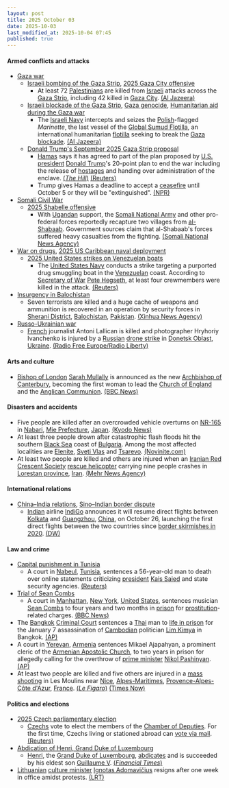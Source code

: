 ```yaml
---
layout: post
title: 2025 October 03
date: 2025-10-03
last_modified_at: 2025-10-04 07:45
published: true
---
```



#### Armed conflicts and attacks

* [Gaza war](https://en.wikipedia.org/wiki/Gaza_war "Gaza war")
  * [Israeli bombing of the Gaza Strip](https://en.wikipedia.org/wiki/Israeli_bombing_of_the_Gaza_Strip "Israeli bombing of the Gaza Strip"), [2025 Gaza City offensive](https://en.wikipedia.org/wiki/2025_Gaza_City_offensive "2025 Gaza City offensive")
    * At least 72 [Palestinians](https://en.wikipedia.org/wiki/Palestinians "Palestinians") are killed from [Israeli](https://en.wikipedia.org/wiki/IDF "IDF") attacks across the [Gaza Strip](https://en.wikipedia.org/wiki/Gaza_Strip "Gaza Strip"), including 42 killed in [Gaza City](https://en.wikipedia.org/wiki/Gaza_City "Gaza City"). [(Al Jazeera)](https://www.aljazeera.com/news/liveblog/2025/10/3/live-israel-blows-up-gaza-city-homes-as-palestinians-ordered-to-flee)
  * [Israeli blockade of the Gaza Strip](https://en.wikipedia.org/wiki/Israeli_blockade_of_the_Gaza_Strip_%282023%E2%80%93present%29 "Israeli blockade of the Gaza Strip (2023–present)"), [Gaza genocide](https://en.wikipedia.org/wiki/Gaza_genocide "Gaza genocide"), [Humanitarian aid during the Gaza war](https://en.wikipedia.org/wiki/Humanitarian_aid_during_the_Gaza_war "Humanitarian aid during the Gaza war")
    * The [Israeli Navy](https://en.wikipedia.org/wiki/Israeli_Navy "Israeli Navy") intercepts and seizes the [Polish](https://en.wikipedia.org/wiki/Poland "Poland")-flagged *Marinette*, the last vessel of the [Global Sumud Flotilla](https://en.wikipedia.org/wiki/Global_Sumud_Flotilla "Global Sumud Flotilla"), an international humanitarian [flotilla](https://en.wikipedia.org/wiki/Flotilla "Flotilla") seeking to break the [Gaza blockade](https://en.wikipedia.org/wiki/Gaza_blockade "Gaza blockade"). [(Al Jazeera)](https://www.aljazeera.com/news/2025/10/3/israel-dismantles-gaza-humanitarian-flotilla-but-one-boat-sails)
  * [Donald Trump's September 2025 Gaza Strip proposal](https://en.wikipedia.org/wiki/Donald_Trump%27s_September_2025_Gaza_Strip_proposal "Donald Trump's September 2025 Gaza Strip proposal")
    * [Hamas](https://en.wikipedia.org/wiki/Hamas "Hamas") says it has agreed to part of the plan proposed by [U.S. president](https://en.wikipedia.org/wiki/President_of_the_United_States "President of the United States") [Donald Trump](https://en.wikipedia.org/wiki/Donald_Trump "Donald Trump")'s 20-point plan to end the war including the release of [hostages](https://en.wikipedia.org/wiki/Gaza_war_hostage_crisis "Gaza war hostage crisis") and handing over administration of the enclave. [(*The Hill*)](https://thehill.com/policy/international/5537890-hamas-trump-peace-deal-gaza/) [(Reuters)](https://www.reuters.com/world/china/trump-gives-hamas-until-sunday-evening-reach-gaza-deal-2025-10-03/)
    * Trump gives Hamas a deadline to accept a [ceasefire](https://en.wikipedia.org/wiki/Ceasefire "Ceasefire") until October 5 or they will be "extinguished". [(NPR)](https://www.npr.org/2025/10/03/nx-s1-5561801/trump-hamas-israel-gaza-peace-plan-deadline)
* [Somali Civil War](https://en.wikipedia.org/wiki/Somali_Civil_War "Somali Civil War")
  * [2025 Shabelle offensive](https://en.wikipedia.org/wiki/2025_Shabelle_offensive "2025 Shabelle offensive")
    * With [Ugandan](https://en.wikipedia.org/wiki/Uganda "Uganda") support, the [Somali National Army](https://en.wikipedia.org/wiki/Somali_National_Army "Somali National Army") and other pro-federal forces reportedly recapture two villages from [al-Shabaab](https://en.wikipedia.org/wiki/Al-Shabaab_%28militant_group%29 "Al-Shabaab (militant group)"). Government sources claim that al-Shabaab's forces suffered heavy casualties from the fighting. [(Somali National News Agency)](https://sonna.so/en/somali-national-army-aussom-forces-liberate-two-villages-in-lower-shabelle/)
* [War on drugs](https://en.wikipedia.org/wiki/War_on_drugs "War on drugs"), [2025 US Caribbean naval deployment](https://en.wikipedia.org/wiki/2025_US_Caribbean_naval_deployment "2025 US Caribbean naval deployment")
  * [2025 United States strikes on Venezuelan boats](https://en.wikipedia.org/wiki/2025_United_States_strikes_on_Venezuelan_boats "2025 United States strikes on Venezuelan boats")
    * The [United States Navy](https://en.wikipedia.org/wiki/United_States_Navy "United States Navy") conducts a strike targeting a purported drug smuggling boat in the [Venezuelan](https://en.wikipedia.org/wiki/Venezuelan "Venezuelan") coast. According to [Secretary of War](https://en.wikipedia.org/wiki/Secretary_of_War "Secretary of War") [Pete Hegseth](https://en.wikipedia.org/wiki/Pete_Hegseth "Pete Hegseth"), at least four crewmembers were killed in the attack. [(Reuters)](https://www.reuters.com/world/americas/us-carries-out-new-strike-against-alleged-drug-vessel-near-venezuela-2025-10-03/)
* [Insurgency in Balochistan](https://en.wikipedia.org/wiki/Insurgency_in_Balochistan "Insurgency in Balochistan")
  * Seven terrorists are killed and a huge cache of weapons and ammunition is recovered in an operation by security forces in [Sherani District](https://en.wikipedia.org/wiki/Sherani_District "Sherani District"), [Balochistan](https://en.wikipedia.org/wiki/Balochistan%2C_Pakistan "Balochistan, Pakistan"), [Pakistan](https://en.wikipedia.org/wiki/Pakistan "Pakistan"). [(Xinhua News Agency)](https://english.news.cn/asiapacific/20251003/a9064c0a9a8e4fbfa129993b3f8bcfa7/c.html)
* [Russo-Ukrainian war](https://en.wikipedia.org/wiki/Russo-Ukrainian_war_%282022%E2%80%93present%29 "Russo-Ukrainian war (2022–present)")
  * [French](https://en.wikipedia.org/wiki/French_people "French people") journalist Antoni Lallican is killed and photographer Hryhoriy Ivanchenko is injured by a [Russian](https://en.wikipedia.org/wiki/Russia "Russia") [drone strike](https://en.wikipedia.org/wiki/Drone_warfare "Drone warfare") in [Donetsk Oblast](https://en.wikipedia.org/wiki/Donetsk_Oblast "Donetsk Oblast"), [Ukraine](https://en.wikipedia.org/wiki/Ukraine "Ukraine"). [(Radio Free Europe/Radio Liberty)](https://www.rferl.org/a/french-journalist-killed-ukraine-lallican-drone-attack/33549080.html)

#### Arts and culture

* [Bishop of London](https://en.wikipedia.org/wiki/Bishop_of_London "Bishop of London") [Sarah Mullally](https://en.wikipedia.org/wiki/Sarah_Mullally "Sarah Mullally") is announced as the new [Archbishop of Canterbury](https://en.wikipedia.org/wiki/Archbishop_of_Canterbury "Archbishop of Canterbury"), becoming the first woman to lead the [Church of England](https://en.wikipedia.org/wiki/Church_of_England "Church of England") and the [Anglican Communion](https://en.wikipedia.org/wiki/Anglican_Communion "Anglican Communion"). [(BBC News)](https://www.bbc.co.uk/news/live/c0r0201jgdlt)

#### Disasters and accidents

* Five people are killed after an overcrowded vehicle overturns on [NR-165](https://en.wikipedia.org/wiki/Japan_National_Route_165 "Japan National Route 165") in [Nabari](https://en.wikipedia.org/wiki/Nabari "Nabari"), [Mie Prefecture](https://en.wikipedia.org/wiki/Mie_Prefecture "Mie Prefecture"), [Japan](https://en.wikipedia.org/wiki/Japan "Japan"). [(Kyodo News)](https://english.kyodonews.net/articles/-/62079)
* At least three people drown after catastrophic flash floods hit the southern [Black Sea](https://en.wikipedia.org/wiki/Black_Sea "Black Sea") coast of [Bulgaria](https://en.wikipedia.org/wiki/Bulgaria "Bulgaria"). Among the most affected localities are [Elenite](https://en.wikipedia.org/wiki/Elenite "Elenite"), [Sveti Vlas](https://en.wikipedia.org/wiki/Sveti_Vlas "Sveti Vlas") and [Tsarevo](https://en.wikipedia.org/wiki/Tsarevo "Tsarevo"). [(Novinite.com)](https://www.novinite.com/articles/234733/Absolute%2BTragedy%2Bin%2BBulgaria%3A%2BThree%2BDead%2Bin%2BElenite%2BFloods%2C%2BIncluding%2BBorder%2BPoliceman)
* At least two people are killed and others are injured when an [Iranian Red Crescent Society](https://en.wikipedia.org/wiki/Iranian_Red_Crescent_Society "Iranian Red Crescent Society") [rescue helicopter](https://en.wikipedia.org/wiki/Air_medical_services "Air medical services") carrying nine people crashes in [Lorestan province](https://en.wikipedia.org/wiki/Lorestan_province "Lorestan province"), [Iran](https://en.wikipedia.org/wiki/Iran "Iran"). [(Mehr News Agency)](https://en.mehrnews.com/news/237295/A-rescue-helicopter-crashes-in-Iran-s-Lorestan-kills-2)

#### International relations

* [China–India relations](https://en.wikipedia.org/wiki/China%E2%80%93India_relations "China–India relations"), [Sino–Indian border dispute](https://en.wikipedia.org/wiki/Sino%E2%80%93Indian_border_dispute "Sino–Indian border dispute")
  * [Indian](https://en.wikipedia.org/wiki/India "India") airline [IndiGo](https://en.wikipedia.org/wiki/IndiGo "IndiGo") announces it will resume direct flights between [Kolkata](https://en.wikipedia.org/wiki/Kolkata "Kolkata") and [Guangzhou](https://en.wikipedia.org/wiki/Guangzhou "Guangzhou"), [China](https://en.wikipedia.org/wiki/China "China"), on October 26, launching the first direct flights between the two countries since [border skirmishes in 2020](https://en.wikipedia.org/wiki/2020%E2%80%932021_China%E2%80%93India_skirmishes "2020–2021 China–India skirmishes"). [(DW)](https://www.dw.com/en/india-china-to-resume-direct-flights/a-74231042)

#### Law and crime

* [Capital punishment in Tunisia](https://en.wikipedia.org/wiki/Capital_punishment_in_Tunisia "Capital punishment in Tunisia")
  * A court in [Nabeul](https://en.wikipedia.org/wiki/Nabeul "Nabeul"), [Tunisia](https://en.wikipedia.org/wiki/Tunisia "Tunisia"), sentences a 56-year-old man to death over online statements criticizing [president](https://en.wikipedia.org/wiki/President_of_Tunisia "President of Tunisia") [Kais Saied](https://en.wikipedia.org/wiki/Kais_Saied "Kais Saied") and state security agencies. [(Reuters)](https://www.reuters.com/world/africa/tunisian-sentenced-death-facebook-posts-criticising-president-2025-10-03/)
* [Trial of Sean Combs](https://en.wikipedia.org/wiki/Trial_of_Sean_Combs "Trial of Sean Combs")
  * A court in [Manhattan](https://en.wikipedia.org/wiki/Manhattan "Manhattan"), [New York](https://en.wikipedia.org/wiki/New_York_%28state%29 "New York (state)"), [United States](https://en.wikipedia.org/wiki/United_States "United States"), sentences musician [Sean Combs](https://en.wikipedia.org/wiki/Sean_Combs "Sean Combs") to four years and two months in [prison](https://en.wikipedia.org/wiki/Incarceration_in_the_United_States "Incarceration in the United States") for [prostitution](https://en.wikipedia.org/wiki/Prostitution_in_the_United_States "Prostitution in the United States")-related charges. [(BBC News)](https://www.bbc.com/news/live/ckge0zgppzet)
* The [Bangkok](https://en.wikipedia.org/wiki/Bangkok "Bangkok") [Criminal Court](https://en.wikipedia.org/wiki/Criminal_Court_of_Thailand "Criminal Court of Thailand") sentences a [Thai](https://en.wikipedia.org/wiki/Thailand "Thailand") man to [life in prison](https://en.wikipedia.org/wiki/Life_in_prison "Life in prison") for the January 7 assassination of [Cambodian](https://en.wikipedia.org/wiki/Cambodia "Cambodia") politician [Lim Kimya](https://en.wikipedia.org/wiki/Lim_Kimya "Lim Kimya") in Bangkok. [(AP)](https://apnews.com/article/thailand-cambodia-opposition-politician-killing-017f88adea30e786cfc73f941f74fb3b)
* A court in [Yerevan](https://en.wikipedia.org/wiki/Yerevan "Yerevan"), [Armenia](https://en.wikipedia.org/wiki/Armenia "Armenia") sentences Mikael Ajapahyan, a prominent cleric of the [Armenian Apostolic Church](https://en.wikipedia.org/wiki/Armenian_Apostolic_Church "Armenian Apostolic Church"), to two years in prison for allegedly calling for the overthrow of [prime minister](https://en.wikipedia.org/wiki/Prime_Minister_of_Armenia "Prime Minister of Armenia") [Nikol Pashinyan](https://en.wikipedia.org/wiki/Nikol_Pashinyan "Nikol Pashinyan"). [(AP)](https://apnews.com/article/armenia-church-cleric-pashinyan-opposition-prison-9a6db260de55857751aac6701c9a0077)
* At least two people are killed and five others are injured in a [mass shooting](https://en.wikipedia.org/wiki/Mass_shooting "Mass shooting") in Les Moulins near [Nice](https://en.wikipedia.org/wiki/Nice "Nice"), [Alpes-Maritimes](https://en.wikipedia.org/wiki/Alpes-Maritimes "Alpes-Maritimes"), [Provence-Alpes-Côte d'Azur](https://en.wikipedia.org/wiki/Provence-Alpes-C%C3%B4te_d%27Azur "Provence-Alpes-Côte d'Azur"), [France](https://en.wikipedia.org/wiki/France "France"). [(*Le Figaro*)](https://www.lefigaro.fr/nice/nice-au-moins-deux-morts-et-cinq-blesses-dans-une-fusillade-dans-le-quartier-des-moulins-20251003) [(Times Now)](https://www.timesnownews.com/world/europe/shooting-in-nice-multiple-dead-several-injured-in-les-moulins-neighbourhood-article-152937274)

#### Politics and elections

* [2025 Czech parliamentary election](https://en.wikipedia.org/wiki/2025_Czech_parliamentary_election "2025 Czech parliamentary election")
  * [Czechs](https://en.wikipedia.org/wiki/Czechs "Czechs") vote to elect the members of the [Chamber of Deputies](https://en.wikipedia.org/wiki/Chamber_of_Deputies_of_the_Czech_Republic "Chamber of Deputies of the Czech Republic"). For the first time, Czechs living or stationed abroad can [vote via mail](https://en.wikipedia.org/wiki/Postal_voting "Postal voting"). [(Reuters)](https://www.reuters.com/world/europe/czechs-vote-frontrunner-babis-promises-lavish-spending-less-ukraine-support-2025-10-02/)
* [Abdication of Henri, Grand Duke of Luxembourg](https://en.wikipedia.org/wiki/Abdication_of_Henri%2C_Grand_Duke_of_Luxembourg "Abdication of Henri, Grand Duke of Luxembourg")
  * [Henri](https://en.wikipedia.org/wiki/Henri%2C_Grand_Duke_of_Luxembourg "Henri, Grand Duke of Luxembourg"), the [Grand Duke of Luxembourg](https://en.wikipedia.org/wiki/Grand_Duke_of_Luxembourg "Grand Duke of Luxembourg"), [abdicates](https://en.wikipedia.org/wiki/Abdication "Abdication") and is succeeded by his eldest son [Guillaume V](https://en.wikipedia.org/wiki/Guillaume_V%2C_Grand_Duke_of_Luxembourg "Guillaume V, Grand Duke of Luxembourg"). [(*Financial Times*)](https://www.ft.com/content/b4c9e21f-1beb-41ce-ad04-007c40f67728)
* [Lithuanian](https://en.wikipedia.org/wiki/Lithuania "Lithuania") [culture minister](https://en.wikipedia.org/wiki/Ministry_of_Culture_%28Lithuania%29 "Ministry of Culture (Lithuania)") [Ignotas Adomavičius](https://en.wikipedia.org/wiki/Ignotas_Adomavi%C4%8Dius "Ignotas Adomavičius") resigns after one week in office amidst protests. [(LRT)](https://www.lrt.lt/en/news-in-english/19/2700570/lithuanian-culture-minister-resigns-after-one-week-in-office-amid-backlash)
